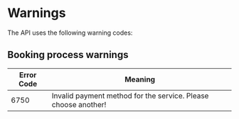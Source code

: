 # Warnings

The API uses the following warning codes:


## Booking process warnings
Error Code | Meaning
---------- | -------
6750 | Invalid payment method for the service. Please choose another!